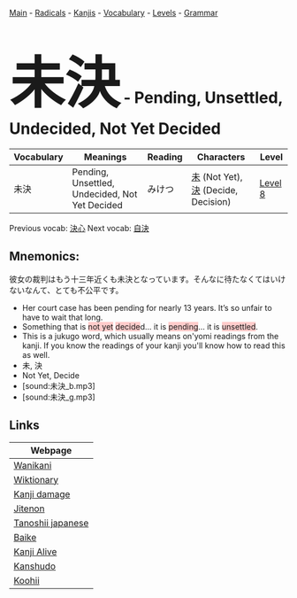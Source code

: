 <style> bigfont {font-size: 100px}</style>
[Main](../README.md) -
[Radicals](../radicals.md) -
[Kanjis](../kanjis.md) -
[Vocabulary](../vocabulary.md) -
[Levels](../levels.md) -
[Grammar](../grammar.md)
# <bigfont> 未決</bigfont> - Pending, Unsettled, Undecided, Not Yet Decided 

| Vocabulary | Meanings | Reading | Characters | Level |
| --- | --- | --- | --- | --- |
| 未決 | Pending, Unsettled, Undecided, Not Yet Decided | みけつ |  [未](../kanjis/未.md) (Not Yet), [決](../kanjis/決.md) (Decide, Decision) | [Level 8](../levels/wk_level8.md) |

Previous vocab: [決心](決心.md) Next vocab: [自決](自決.md) 

## Mnemonics:
彼女の裁判はもう十三年近くも未決となっています。そんなに待たなくてはいけないなんて、とても不公平です。
* Her court case has been pending for nearly 13 years. It’s so unfair to have to wait that long.
* Something that is <span style="background-color:#ffcccb"> not yet</span> <span style="background-color:#ffcccb"> decide</span>d... it is <span style="background-color:#ffcccb"> pending</span>... it is <span style="background-color:#ffcccb"> unsettled</span>.
* This is a jukugo word, which usually means on'yomi readings from the kanji. If you know the readings of your kanji you'll know how to read this as well.
* 未, 決
* Not Yet, Decide
* [sound:未決_b.mp3]
* [sound:未決_g.mp3]


## Links 

| Webpage |
| --- |
| [Wanikani          ](https://www.wanikani.com/kanji/未決) |
| [Wiktionary        ](https://en.wiktionary.org/wiki/未決) |
| [Kanji damage      ](http://www.kanjidamage.com/kanji/search?utf8=✓&q=未決) |
| [Jitenon           ](https://jitenon.com/kanji/未決) |
| [Tanoshii japanese ](https://www.tanoshiijapanese.com/dictionary/kanji.cfm?k=未決) |
| [Baike             ](https://baike.baidu.com/item/未決) |
| [Kanji Alive       ](https://app.kanjialive.com/未決) |
| [Kanshudo          ](https://www.kanshudo.com/searchmn?q=未決) |
| [Koohii            ](https://kanji.koohii.com/study/kanji/未決) |
